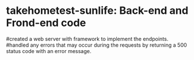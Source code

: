 # takehometest-sunlife: Back-end and Frond-end code

#created a web server with framework to implement the endpoints.
#handled any errors that may occur during the requests by returning a 500 status code with an error message.
